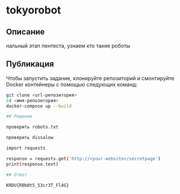 # tokyorobot

## Описание

нальный этап пентеста, узнаем кто такие роботы

## Публикация
Чтобы запустить задание, клонируйте репозиторий и смонтируйте Docker контейнеры с помощью следующих команд:

```bash
git clone <url-репозитория>
cd <имя-репозитория>
docker-compose up --build

## Решение

проверить robots.txt

проверить dissalow

import requests

response = requests.get('http://<your-website>/secretpage')
print(response.text)

## Ответ

KRDU{R0b0t5_53cr3T_Fl4G}